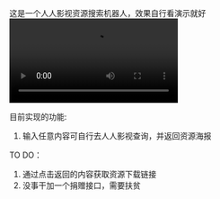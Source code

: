这是一个人人影视资源搜索机器人，效果自行看演示就好
![](https://cdn.jsdelivr.net/gh/AlphaBrock/md_img/macos/20200814000524.mp4)

目前实现的功能:
1. 输入任意内容可自行去人人影视查询，并返回资源海报

TO DO：
1. 通过点击返回的内容获取资源下载链接
2. 没事干加一个捐赠接口，需要扶贫